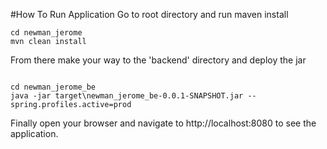 
#How To Run Application
Go to root directory and run maven install
```
cd newman_jerome
mvn clean install
```

From there make your way to the 'backend' directory and deploy the jar
```

cd newman_jerome_be
java -jar target\newman_jerome_be-0.0.1-SNAPSHOT.jar --spring.profiles.active=prod

```
Finally open your browser and navigate to http://localhost:8080 to see the application.